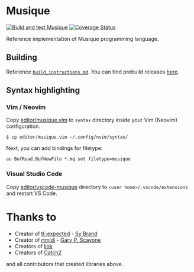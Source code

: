 # Musique

[![Build and test Musique](https://github.com/RobertBendun/musique/actions/workflows/build.yml/badge.svg)](https://github.com/RobertBendun/musique/actions/workflows/build.yml)
[![Coverage Status](https://coveralls.io/repos/github/RobertBendun/musique/badge.svg?branch=main)](https://coveralls.io/github/RobertBendun/musique?branch=main)

Reference implementation of Musique programming language.

## Building

Reference [`build_instructions.md`](./build_instructions.md).
You can find prebuild releases [here](https://musique.students.wmi.amu.edu.pl/).

## Syntax highlighting

### Vim / Neovim

Copy [editor/musique.vim](editor/musique.vim) to `syntax` directory inside your Vim (Neovim) configuration.

```console
$ cp editor/musique.vim ~/.config/nvim/syntax/
```

Next, you can add bindings for filetype:

```vim
au BufRead,BufNewFile *.mq set filetype=musique
```

### Visual Studio Code

Copy [editor/vscode-musique](editor/vscode-musique) directory to `<user home>/.vscode/extensions` and restart VS Code.

# Thanks to

- Creator of [tl::expected](https://github.com/TartanLlama/expected) - [Sy Brand](https://sybrand.ink/)
- Creator of [rtmidi](https://github.com/thestk/rtmidi/) - [Gary P. Scavone](http://www.music.mcgill.ca/~gary/)
- Creators of [link](https://github.com/Ableton/link)
- Creators of [Catch2](https://github.com/catchorg/Catch2/)

and all contributors that created libraries above.
